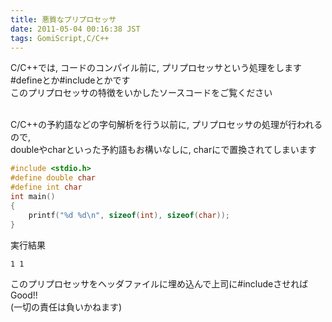 ```yaml
---
title: 悪質なプリプロセッサ
date: 2011-05-04 00:16:38 JST
tags: GomiScript,C/C++
---
```


C/C++では, コードのコンパイル前に, プリプロセッサという処理をします<br />
#defineとか#includeとかです<br />
このプリプロセッサの特徴をいかしたソースコードをご覧ください

<br />C/C++の予約語などの字句解析を行う以前に, プリプロセッサの処理が行われるので,<br />
doubleやcharといった予約語もお構いなしに, charにで置換されてしまいます

```cpp
#include <stdio.h>
#define double char
#define int char
int main()
{
    printf("%d %d\n", sizeof(int), sizeof(char));
}
```

実行結果

```
1 1
```

このプリプロセッサをヘッダファイルに埋め込んで上司に#includeさせればGood!!<br />
(一切の責任は負いかねます)

